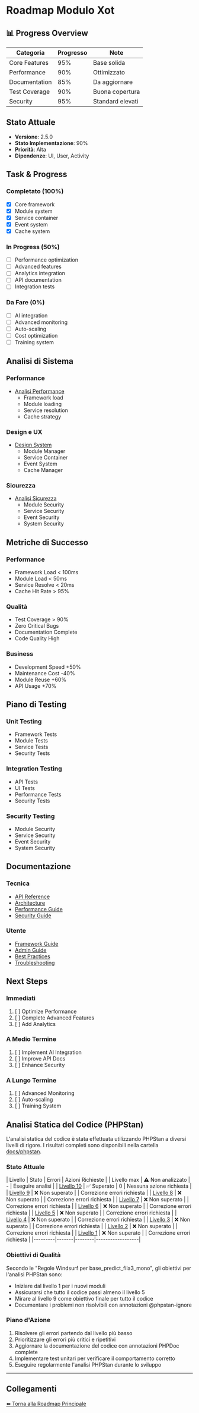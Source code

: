 # Roadmap Modulo Xot

## 📊 Progress Overview
| Categoria | Progresso | Note |
|-----------|-----------|------|
| Core Features | 95% | Base solida |
| Performance | 90% | Ottimizzato |
| Documentation | 85% | Da aggiornare |
| Test Coverage | 90% | Buona copertura |
| Security | 95% | Standard elevati |

## Stato Attuale
- **Versione**: 2.5.0
- **Stato Implementazione**: 90%
- **Priorità**: Alta
- **Dipendenze**: UI, User, Activity

## Task & Progress

### Completato (100%)
- [x] Core framework
- [x] Module system
- [x] Service container
- [x] Event system
- [x] Cache system

### In Progress (50%)
- [ ] Performance optimization
- [ ] Advanced features
- [ ] Analytics integration
- [ ] API documentation
- [ ] Integration tests

### Da Fare (0%)
- [ ] AI integration
- [ ] Advanced monitoring
- [ ] Auto-scaling
- [ ] Cost optimization
- [ ] Training system

## Analisi di Sistema

### Performance
- [Analisi Performance](roadmap/performance.md)
  - Framework load
  - Module loading
  - Service resolution
  - Cache strategy

### Design e UX
- [Design System](roadmap/design_ux.md)
  - Module Manager
  - Service Container
  - Event System
  - Cache Manager

### Sicurezza
- [Analisi Sicurezza](roadmap/sicurezza.md)
  - Module Security
  - Service Security
  - Event Security
  - System Security

## Metriche di Successo

### Performance
- Framework Load < 100ms
- Module Load < 50ms
- Service Resolve < 20ms
- Cache Hit Rate > 95%

### Qualità
- Test Coverage > 90%
- Zero Critical Bugs
- Documentation Complete
- Code Quality High

### Business
- Development Speed +50%
- Maintenance Cost -40%
- Module Reuse +60%
- API Usage +70%

## Piano di Testing

### Unit Testing
- Framework Tests
- Module Tests
- Service Tests
- Security Tests

### Integration Testing
- API Tests
- UI Tests
- Performance Tests
- Security Tests

### Security Testing
- Module Security
- Service Security
- Event Security
- System Security

## Documentazione

### Tecnica
- [API Reference](roadmap/api_reference.md)
- [Architecture](roadmap/architecture.md)
- [Performance Guide](roadmap/performance_guide.md)
- [Security Guide](roadmap/security_guide.md)

### Utente
- [Framework Guide](roadmap/framework_guide.md)
- [Admin Guide](roadmap/admin_guide.md)
- [Best Practices](roadmap/best_practices.md)
- [Troubleshooting](roadmap/troubleshooting.md)

## Next Steps

### Immediati
1. [ ] Optimize Performance
2. [ ] Complete Advanced Features
3. [ ] Add Analytics

### A Medio Termine
1. [ ] Implement AI Integration
2. [ ] Improve API Docs
3. [ ] Enhance Security

### A Lungo Termine
1. [ ] Advanced Monitoring
2. [ ] Auto-scaling
3. [ ] Training System 

## Analisi Statica del Codice (PHPStan)

L'analisi statica del codice è stata effettuata utilizzando PHPStan a diversi livelli di rigore.
I risultati completi sono disponibili nella cartella [docs/phpstan](phpstan/).

### Stato Attuale
| Livello | Stato | Errori | Azioni Richieste |
| Livello max | ⚠️ Non analizzato | - | Eseguire analisi |
| [Livello 10](phpstan/level_10.md) | ✅ Superato | 0 | Nessuna azione richiesta |
| [Livello 9](phpstan/level_9.md) | ❌ Non superato |  | Correzione errori richiesta |
| [Livello 8](phpstan/level_8.md) | ❌ Non superato |  | Correzione errori richiesta |
| [Livello 7](phpstan/level_7.md) | ❌ Non superato |  | Correzione errori richiesta |
| [Livello 6](phpstan/level_6.md) | ❌ Non superato |  | Correzione errori richiesta |
| [Livello 5](phpstan/level_5.md) | ❌ Non superato |  | Correzione errori richiesta |
| [Livello 4](phpstan/level_4.md) | ❌ Non superato |  | Correzione errori richiesta |
| [Livello 3](phpstan/level_3.md) | ❌ Non superato |  | Correzione errori richiesta |
| [Livello 2](phpstan/level_2.md) | ❌ Non superato |  | Correzione errori richiesta |
| [Livello 1](phpstan/level_1.md) | ❌ Non superato |  | Correzione errori richiesta |
|---------|-------|--------|------------------|

### Obiettivi di Qualità

Secondo le "Regole Windsurf per base_predict_fila3_mono", gli obiettivi per l'analisi PHPStan sono:

- Iniziare dal livello 1 per i nuovi moduli
- Assicurarsi che tutto il codice passi almeno il livello 5
- Mirare al livello 9 come obiettivo finale per tutto il codice
- Documentare i problemi non risolvibili con annotazioni @phpstan-ignore

### Piano d'Azione

1. Risolvere gli errori partendo dal livello più basso
2. Prioritizzare gli errori più critici e ripetitivi
3. Aggiornare la documentazione del codice con annotazioni PHPDoc complete
4. Implementare test unitari per verificare il comportamento corretto
5. Eseguire regolarmente l'analisi PHPStan durante lo sviluppo

---

## Collegamenti

[⬅️ Torna alla Roadmap Principale](/docs/roadmap.md)

